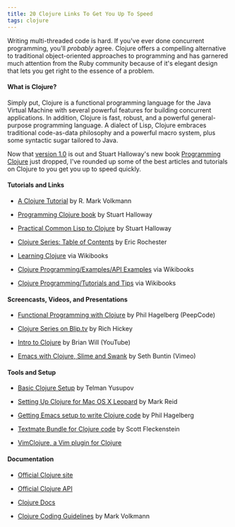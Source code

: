 ```yaml
---
title: 20 Clojure Links To Get You Up To Speed
tags: clojure
---
```


Writing multi-threaded code is hard. If you've ever done concurrent programming, you'll *probably* agree. Clojure offers a compelling alternative to traditional object-oriented approaches to programming and has garnered much attention from the Ruby community because of it's elegant design that lets you get right to the essence of a problem.

#### What is Clojure?

Simply put, Clojure is a functional programming language for the Java Virtual Machine with several powerful features for building concurrent applications. In addition, Clojure is fast, robust, and a powerful general-purpose programming language. A dialect of Lisp, Clojure embraces traditional code-as-data philosophy and a powerful macro system, plus some syntactic sugar tailored to Java.

Now that [version 1.0](http://clojure.blogspot.com/2009/05/clojure-10.html) is out and Stuart Halloway's new book [Programming Clojure](http://www.pragprog.com/titles/shcloj/programming-clojure) just dropped, I've rounded up some of the best articles and tutorials on Clojure to you get you up to speed quickly.

#### Tutorials and Links

* [A Clojure Tutorial](http://java.ociweb.com/mark/clojure/article.html) by R. Mark Volkmann

* [Programming Clojure book](http://www.pragprog.com/titles/shcloj/programming-clojure) by Stuart Halloway

* [Practical Common Lisp to Clojure](http://blog.thinkrelevance.com/2008/09/16/pcl-clojure) by Stuart Halloway

* [Clojure Series: Table of Contents](http://writingcoding.blogspot.com/2008/06/clojure-series-table-of-contents.html) by Eric Rochester

* [Learning Clojure](http://en.wikibooks.org/wiki/Learning_Clojure) via Wikibooks

* [Clojure Programming/Examples/API Examples](http://en.wikibooks.org/wiki/Clojure_Programming/Examples/API_Examples) via Wikibooks

* [Clojure Programming/Tutorials and Tips](http://en.wikibooks.org/wiki/Clojure_Programming/Tutorials_and_Tips) via Wikibooks

#### Screencasts, Videos, and Presentations

* [Functional Programming with Clojure](http://peepcode.com/products/functional-programming-with-clojure) by Phil Hagelberg (PeepCode)

* [Clojure Series on Blip.tv](http://clojure.blip.tv) by Rich Hickey

* [Intro to Clojure](http://www.youtube.com/view_play_list?p=AC43CFB134E85266) by Brian Will (YouTube)

* [Emacs with Clojure, Slime and Swank](http://vimeo.com/2419596) by Seth Buntin (Vimeo)

#### Tools and Setup

* [Basic Clojure Setup](http://yusupov.com/blog/2009/basic-clojure-setup-part-1/) by Telman Yusupov

* [Setting Up Clojure for Mac OS X Leopard](http://mark.reid.name/sap/setting-up-clojure.html) by Mark Reid

* [Getting Emacs setup to write Clojure code](http://technomancy.us/126) by Phil Hagelberg

* [Textmate Bundle for Clojure code](http://github.com/nullstyle/clojure-tmbundle/tree/master) by Scott Fleckenstein

* [VimClojure, a Vim plugin for Clojure](http://www.vim.org/scripts/script.php?script_id=2501)

#### Documentation

* [Official Clojure site](http://clojure.org)

* [Official Clojure API](http://clojure.org/api)

* [Clojure Docs](http://clj-doc.s3.amazonaws.com/tmp/doc-1116/index.html)

* [Clojure Coding Guidelines](http://java.ociweb.com/mark/clojure/ClojureCodingGuidelines.html) by Mark Volkmann
